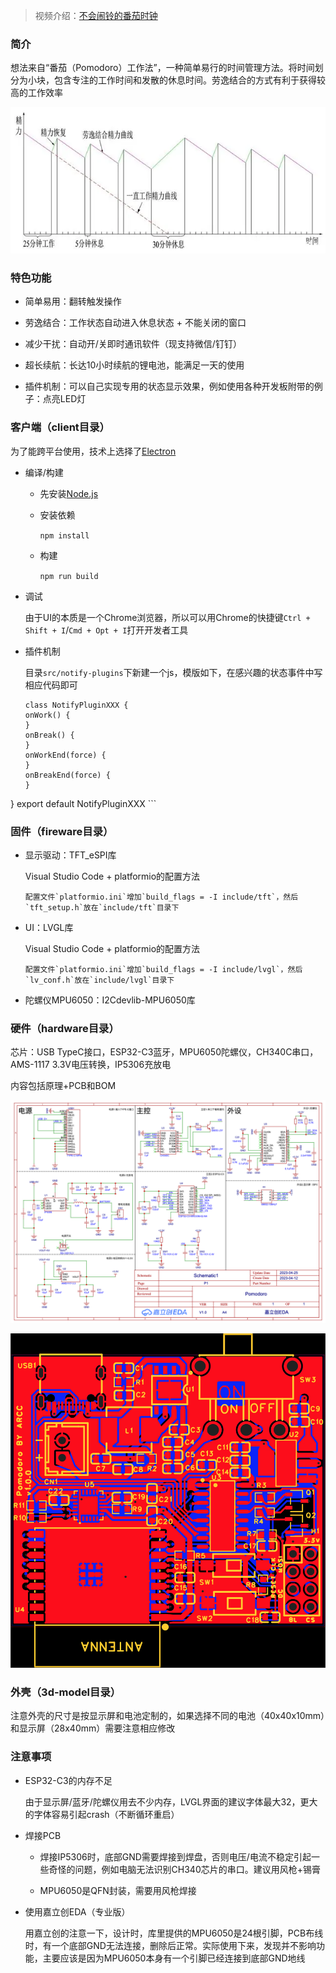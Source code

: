 >
> 视频介绍：[不会闹铃的番茄时钟](https://www.bilibili.com/video/BV1qc411M7Mi/)
>

### 简介

想法来自“番茄（Pomodoro）工作法”，一种简单易行的时间管理方法。将时间划分为小块，包含专注的工作时间和发散的休息时间。劳逸结合的方式有利于获得较高的工作效率

![](imgs/efficient.png)

### 特色功能

- 简单易用：翻转触发操作

- 劳逸结合：工作状态自动进入休息状态 + 不能关闭的窗口

- 减少干扰：自动开/关即时通讯软件（现支持微信/钉钉）

- 超长续航：长达10小时续航的锂电池，能满足一天的使用

- 插件机制：可以自己实现专用的状态显示效果，例如使用各种开发板附带的例子：点亮LED灯

### 客户端（client目录）

为了能跨平台使用，技术上选择了[Electron](https://www.electronjs.org)

- 编译/构建

	- 先安装[Node.js](https://nodejs.org/en/download)
	
	- 安装依赖

		`npm install`
	
	- 构建

		`npm run build`

- 调试

	由于UI的本质是一个Chrome浏览器，所以可以用Chrome的快捷键`Ctrl + Shift + I`/`Cmd + Opt + I`打开开发者工具
	
- 插件机制

	目录`src/notify-plugins`下新建一个js，模版如下，在感兴趣的状态事件中写相应代码即可
	
	```
	class NotifyPluginXXX {
    onWork() {
    }
    onBreak() {
    }
    onWorkEnd(force) {
    }
    onBreakEnd(force) {
    }
}
export default NotifyPluginXXX
	```

### 固件（fireware目录）

- 显示驱动：TFT_eSPI库

	Visual Studio Code + platformio的配置方法

	```
	配置文件`platformio.ini`增加`build_flags = -I include/tft`，然后`tft_setup.h`放在`include/tft`目录下
	```

- UI：LVGL库

	Visual Studio Code + platformio的配置方法

	```
	配置文件`platformio.ini`增加`build_flags = -I include/lvgl`，然后`lv_conf.h`放在`include/lvgl`目录下
	```

- 陀螺仪MPU6050：I2Cdevlib-MPU6050库

### 硬件（hardware目录）

芯片：USB TypeC接口，ESP32-C3蓝牙，MPU6050陀螺仪，CH340C串口，AMS-1117 3.3V电压转换，IP5306充放电

内容包括原理+PCB和BOM

![](hardware/Pomodoro.png)

![](hardware/PCB.png)

### 外壳（3d-model目录）

注意外壳的尺寸是按显示屏和电池定制的，如果选择不同的电池（40x40x10mm）和显示屏（28x40mm）需要注意相应修改

### 注意事项

- ESP32-C3的内存不足

	由于显示屏/蓝牙/陀螺仪用去不少内存，LVGL界面的建议字体最大32，更大的字体容易引起crash（不断循环重启）

- 焊接PCB

	- 焊接IP5306时，底部GND需要焊接到焊盘，否则电压/电流不稳定引起一些奇怪的问题，例如电脑无法识别CH340芯片的串口。建议用风枪+锡膏

	- MPU6050是QFN封装，需要用风枪焊接

- 使用嘉立创EDA（专业版）

	用嘉立创的注意一下，设计时，库里提供的MPU6050是24根引脚，PCB布线时，有一个底部GND无法连接，删除后正常。实际使用下来，发现并不影响功能，主要应该是因为MPU6050本身有一个引脚已经连接到底部GND地线


